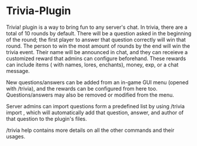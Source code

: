 # Trivia-Plugin

Trivia! plugin is a way to bring fun to any server's chat. In trivia, there are a total of 10 rounds by default. There
will be a question asked in the beginning of the round; the first player to answer that question correctly will win that
round. The person to win the most amount of rounds by the end will win the trivia event. Their name will be announced in
chat, and they can receieve a customized reward that admins can configure beforehand. These rewards can include items (
with names, lores, enchants), money, exp, or a chat message.

New questions/answers can be added from an in-game GUI menu (opened with /trivia), and the rewards can be configured
from here too. Questions/answers may also be removed or modified from the menu.

Server admins can import questions form a predefined list by using /trivia import <id>, which will automatically add
that question, answer, and author of that question to the plugin's files.

/trivia help contains more details on all the other commands and their usages.

